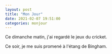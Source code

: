 ```yaml
---
layout: post
title: "Mon Jour"
date: 2021-02-07 19:51:00
categories: monjour
---
```

Ce dimanche matin, j'ai regardé le jeux du cricket.

Ce soir, je me suis promené à l'étang de Bingham. 
